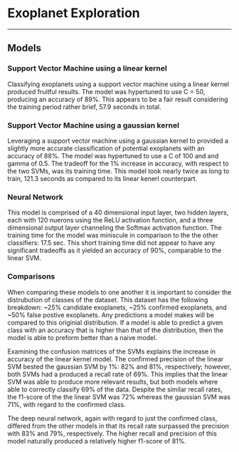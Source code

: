 # Exoplanet Exploration

- - - 
## Models

### Support Vector Machine using a linear kernel
Classifying exoplanets using a support vector machine using a linear kernel produced fruitful results. The model was hypertuned to use C = 50, producing an accuracy of 89%. This appears to be a fair result considering the training period rather brief, 57.9 seconds in total. 

### Support Vector Machine using a gaussian kernel 
Leveraging a support vector machine using a gaussian kernel to provided a slightly more accurate classification of potential exoplanets with an accuracy of 88%. The model was hypertuned to use a C of 100 and and gamma of 0.5. The tradeoff for the 1% increase in accuracy, with respect to the two SVMs, was its training time. This model took nearly twice as long to train, 121.3 seconds as compared to its linear kenerl counterpart.

### Neural Network
This model is comprised of a 40 dimensional input layer, two hidden layers, each with 120 nuerons using the ReLU activation function, and a three dimensional output layer channeling the Softmax activation function. The training time for the model was miniscule in comparison to the the other classifiers: 17.5 sec. This short training time did not appear to have any significant tradeoffs as it yielded an accuracy of 90%, comparable to the linear SVM.

### Comparisons
When comparing these models to one another it is important to consider the distrubution of classes of the dataset. This dataset has the following breakdown: ~25% candidate exoplanets, ~25% confirmed exoplanets, and ~50% false postive exoplanets. Any predictions a model makes will be compared to this originial distribution. If a model is able to predict a given class with an accuracy that is higher than that of the distribution, then the model is able to preform better than a naive model. 

Examining the confusion matrices of the SVMs explains the increase in accuracy of the linear kernel model. The confirmed precision of the linear SVM bested the gaussian SVM by 1%: 82% and 81%, respectively; however, both SVMs had a produced a recall rate of 69%. This implies that the linear SVM was able to produce more relevant results, but both models where able to correctly classify 69% of the data. Despite the similar recall rates, the f1-score of the the linear SVM was 72% whereas the gaussian SVM was 71%, with regard to the confirmed class. 

The deep neural network, again with regard to just the confirmed class, differed from the other models in that its recall rate surpassed the precision with 83% and 79%, respectively. The higher recall and precision of this model naturally produced a relatively higher f1-score of 81%. 
